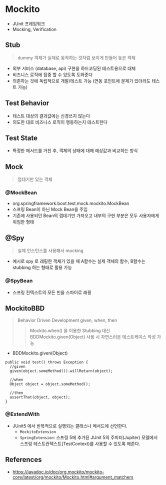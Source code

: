 # Mockito
- JUnit 프레임워크
- Mocking, Verification

## Stub
> dummy 객체가 실제로 동작하는 것처럼 보이게 만들어 놓은 객체
- 외부 서비스 (database, api) 구현을 하드코딩된 테스트용으로 대체 
- 비즈니스 로직에 집중 할 수 있도록 도와준다
- 의존하는 것에 독립적으로 개발/테스트 가능 (연동 포인트에 문제가 있더라도 테스트 가능)

## Test Behavior
- 테스트 대상의 결과값에는 신경쓰지 않는다
- 의도한 대로 비즈니스 로직이 행동하는지 테스트한다

## Test State
- 특정한 메서드를 거친 후, 객체의 상태에 대해 예상값과 비교하는 방식

## Mock
> 껍데기만 있는 객체

### @MockBean
- org.springframework.boot.test.mock.mockito.MockBean
- 스프링 Bean이 아닌 Mock Bean을 주입
- 기존에 사용되던 Bean의 껍데기만 가져오고 내부의 구현 부분은 모두 사용자에게 위임한 형태

## @Spy
> 실제 인스턴스를 사용해서 mocking
- 예시로 spy 로 래핑한 객체가 있을 때 A함수는 실제 객체의 함수, B함수는 stubbing 하는 형태로 활용 가능 

### @SpyBean
- 스프링 컨텍스트의 모든 빈을 스파이로 래핑


## MockitoBBD
> Behavior Driven Development
> given, when, then
>> Mockito.when() 을 이용한 Stubbing 대신 BDDMockito.given(Object) 사용 시 자연스러운 테스트케이스 작성 가능
- BDDMockito.given(Object)
```
public void test() throws Exception {
  //given  
  given(object.someMethod()).willReturn(object);

  //when
  Object object = object.someMethod();

  //then
  assertThat(object, object);
}
```

### @ExtendWith
- JUnit5 에서 반복적으로 실행되는 클래스나 메서드에 선언한다. 
    - `MockitoExtension` 
    - `SpringExtension`: 스프링 5에 추가된 JUnit 5의 주피터(Jupiter) 모델에서 스프링 테스트컨텍스트(TestContext)를 사용할 수 있도록 해준다.

## References
- https://javadoc.io/doc/org.mockito/mockito-core/latest/org/mockito/Mockito.html#argument_matchers